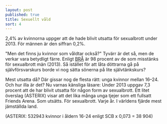 ```yaml
---
layout: post
published: true
title: Sexuellt våld
sort: 4
---
```




2,4% av kvinnorna uppger att de hade blivit utsatta för sexualbrott under 2013. För männen är den siffran 0,2%. 

"Men det finns ju kvinnor som våldtar också?" Tyvärr är det så, men de verkar vara betydligt färre. Enligt [BRÅ](http://www.bra.se/bra/brott-och-statistik/valdtakt-och-sexualbrott.html "Våldtäkt och sexualbrott") är 98 procent av de som misstänks för sexualbrott män (2013). Så istället för att låta döttrarna gå på självförsvarskurs borde vi nog sätta sönerna på lite självtänkskurs? 

Mest utsatta då? Där gissar nog de flesta rätt: unga kvinnor mellan 16–24. Och hur illa är det? Nu varnas känsliga läsare: Under 2013 uppgav 7,3 procent att de har blivit utsatta för någon form av sexualbrott. Ett litet överslag (ASTERIX) visar att det lika många unga tjejer som ett fullsatt Friends Arena. Som utsätts. För sexualbrott. Varje år. I världens fjärde mest jämställda land.

(ASTERIX: 532943 kvinnor i åldern 16-24 enligt SCB x 0,073 = 38 904)
